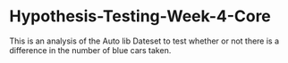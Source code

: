 # Hypothesis-Testing-Week-4-Core
This is an analysis of the Auto lib Dateset to test whether or not there is a difference in the number of blue cars taken. 
